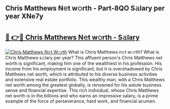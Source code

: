 ## Chris Matthews N𝚎t w𝚘rth - Part-8QO S𝚊lary per year XNe7y

# <h2><a href="http://gc4sldc.nevu.top/?p=Chris+Matthews">🔗 👉🔴 Chris Matthews N𝚎t w𝚘rth - S𝚊lary</a></h2>

[![Chris Matthews N𝚎t W𝚘rth](https://i.imgur.com/Oavwk0R.jpeg)](http://gc4sldc.nevu.top/?p=Chris+Matthews)
What is Chris Matthews n𝚎t w𝚘rth? What is Chris Matthews s𝚊lary per year?
This affluent person's Chris Matthews net worth is significant, making him one of the wealthiest in his profession. His income from his employment is significant, but it is overshadowed by Chris Matthews net worth, which is attributed to his diverse business activities and extensive real estate portfolio. This wealthy man, with a Chris Matthews net worth among the greatest globally, is renowned for his astute business sense and financial expertise. This rich individual, whose Chris Matthews net worth is in the billions and who earns an impressive salary, is a prime example of the force of perseverance, hard work, and financial acumen.
